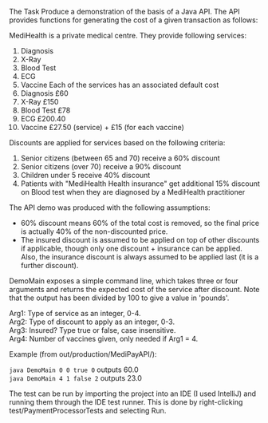 The Task
Produce a demonstration of the basis of a Java API. The API provides functions for generating the cost of a given transaction as follows:

MediHealth is a private medical centre. They provide following services:
1. Diagnosis
2. X-Ray
3. Blood Test
4. ECG
5. Vaccine
Each of the services has an associated default cost
1. Diagnosis £60
2. X-Ray £150
3. Blood Test £78
4. ECG £200.40
5. Vaccine £27.50 (service) + £15 (for each vaccine)

Discounts are applied for services based on the following criteria:
1. Senior citizens (between 65 and 70) receive a 60% discount
2. Senior citizens (over 70) receive a 90% discount
3. Children under 5 receive 40% discount
4. Patients with "MediHealth Health insurance" get additional 15% discount on Blood test
when they are diagnosed by a MediHealth practitioner

The API demo was produced with the following assumptions:
* 60% discount means 60% of the total cost is removed, so the final price is actually 40% of the non-discounted price.
* The insured discount is assumed to be applied on top of other discounts if applicable, though only one discount + insurance can be applied. Also, the insurance discount is always assumed to be applied last (it is a further discount).


DemoMain exposes a simple command line, which takes three or four arguments and returns the expected cost of the service after discount. Note that the output has been divided by 100 to give a value in 'pounds'.

Arg1: Type of service as an integer, 0-4.\
Arg2: Type of discount to apply as an integer, 0-3.\
Arg3: Insured? Type true or false, case insensitive.\
Arg4: Number of vaccines given, only needed if Arg1 = 4.

Example (from out/production/MediPayAPI/):

 `java DemoMain 0 0 true 0` outputs 60.0\
 `java DemoMain 4 1 false 2` outputs 23.0
 
 
The test can be run by importing the project into an IDE (I used IntelliJ) and running them through the IDE test runner.
This is done by right-clicking test/PaymentProcessorTests and selecting Run.